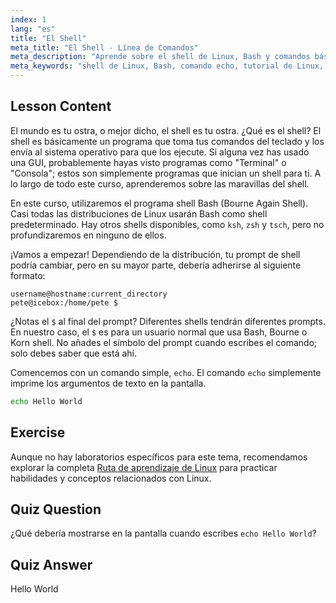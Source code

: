 ```yaml
---
index: 1
lang: "es"
title: "El Shell"
meta_title: "El Shell - Línea de Comandos"
meta_description: "Aprende sobre el shell de Linux, Bash y comandos básicos como 'echo'. Comprende los prompts del shell y comienza tu viaje en Linux con esta guía para principiantes."
meta_keywords: "shell de Linux, Bash, comando echo, tutorial de Linux, línea de comandos, Linux para principiantes, prompt de shell, guía de Linux"
---
```


## Lesson Content

El mundo es tu ostra, o mejor dicho, el shell es tu ostra. ¿Qué es el shell? El shell es básicamente un programa que toma tus comandos del teclado y los envía al sistema operativo para que los ejecute. Si alguna vez has usado una GUI, probablemente hayas visto programas como "Terminal" o "Consola"; estos son simplemente programas que inician un shell para ti. A lo largo de todo este curso, aprenderemos sobre las maravillas del shell.

En este curso, utilizaremos el programa shell Bash (Bourne Again Shell). Casi todas las distribuciones de Linux usarán Bash como shell predeterminado. Hay otros shells disponibles, como `ksh`, `zsh` y `tsch`, pero no profundizaremos en ninguno de ellos.

¡Vamos a empezar! Dependiendo de la distribución, tu prompt de shell podría cambiar, pero en su mayor parte, debería adherirse al siguiente formato:

```plaintext
username@hostname:current_directory
pete@icebox:/home/pete $
```

¿Notas el `$` al final del prompt? Diferentes shells tendrán diferentes prompts. En nuestro caso, el `$` es para un usuario normal que usa Bash, Bourne o Korn shell. No añades el símbolo del prompt cuando escribes el comando; solo debes saber que está ahí.

Comencemos con un comando simple, `echo`. El comando `echo` simplemente imprime los argumentos de texto en la pantalla.

```bash
echo Hello World
```

## Exercise

Aunque no hay laboratorios específicos para este tema, recomendamos explorar la completa [Ruta de aprendizaje de Linux](https://labex.io/es/learn/linux) para practicar habilidades y conceptos relacionados con Linux.

## Quiz Question

¿Qué debería mostrarse en la pantalla cuando escribes `echo Hello World`?

## Quiz Answer

Hello World